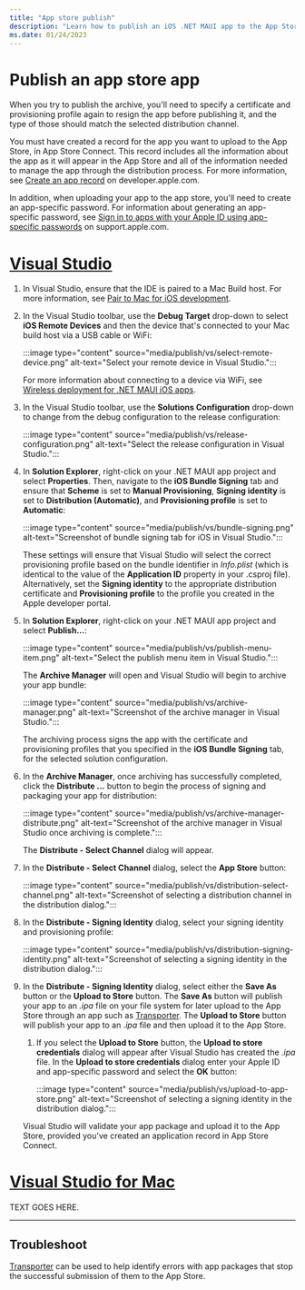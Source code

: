 ```yaml
---
title: "App store publish"
description: "Learn how to publish an iOS .NET MAUI app to the App Store."
ms.date: 01/24/2023
---
```


# Publish an app store app

When you try to publish the archive, you'll need to specify a certificate and provisioning profile again to resign the app before publishing it, and the type of those should match the selected distribution channel.

You must have created a record for the app you want to upload to the App Store, in App Store Connect. This record includes all the information about the app as it will appear in the App Store and all of the information needed to manage the app through the distribution process. For more information, see [Create an app record](https://developer.apple.com/help/app-store-connect/create-an-app-record/add-a-new-app) on developer.apple.com.

In addition, when uploading your app to the app store, you'll need to create an app-specific password. For information about generating an app-specific password, see [Sign in to apps with your Apple ID using app-specific passwords](https://support.apple.com/HT204397) on support.apple.com.

<!-- markdownlint-disable MD025 -->
# [Visual Studio](#tab/vs)
<!-- markdownlint-enable MD025 -->

1. In Visual Studio, ensure that the IDE is paired to a Mac Build host. For more information, see [Pair to Mac for iOS development](~/ios/pair-to-mac.md).

1. In the Visual Studio toolbar, use the **Debug Target** drop-down to select **iOS Remote Devices** and then the device that's connected to your Mac build host via a USB cable or WiFi:

    :::image type="content" source="media/publish/vs/select-remote-device.png" alt-text="Select your remote device in Visual Studio.":::

    For more information about connecting to a device via WiFi, see [Wireless deployment for .NET MAUI iOS apps](~/ios/wireless-deployment.md).

1. In the Visual Studio toolbar, use the **Solutions Configuration** drop-down to change from the debug configuration to the release configuration:

    :::image type="content" source="media/publish/vs/release-configuration.png" alt-text="Select the release configuration in Visual Studio.":::

1. In **Solution Explorer**, right-click on your .NET MAUI app project and select **Properties**. Then, navigate to the **iOS Bundle Signing** tab and ensure that **Scheme** is set to **Manual Provisioning**, **Signing identity** is set to **Distribution (Automatic)**, and **Provisioning profile** is set to **Automatic**:

    :::image type="content" source="media/publish/vs/bundle-signing.png" alt-text="Screenshot of bundle signing tab for iOS in Visual Studio.":::

    These settings will ensure that Visual Studio will select the correct provisioning profile based on the bundle identifier in *Info.plist* (which is identical to the value of the **Application ID** property in your .csproj file). Alternatively, set the **Signing identity** to the appropriate distribution certificate and **Provisioning profile** to the profile you created in the Apple developer portal.

1. In **Solution Explorer**, right-click on your .NET MAUI app project and select **Publish...**:

    :::image type="content" source="media/publish/vs/publish-menu-item.png" alt-text="Select the publish menu item in Visual Studio.":::

    The **Archive Manager** will open and Visual Studio will begin to archive your app bundle:

    :::image type="content" source="media/publish/vs/archive-manager.png" alt-text="Screenshot of the archive manager in Visual Studio.":::

    The archiving process signs the app with the certificate and provisioning profiles that you specified in the **iOS Bundle Signing** tab, for the selected solution configuration.

1. In the **Archive Manager**, once archiving has successfully completed, click the **Distribute ...** button to begin the process of signing and packaging your app for distribution:

    :::image type="content" source="media/publish/vs/archive-manager-distribute.png" alt-text="Screenshot of the archive manager in Visual Studio once archiving is complete.":::

    The **Distribute - Select Channel** dialog will appear.

1. In the **Distribute - Select Channel** dialog, select the **App Store** button:

    :::image type="content" source="media/publish/vs/distribution-select-channel.png" alt-text="Screenshot of selecting a distribution channel in the distribution dialog.":::

1. In the **Distribute - Signing Identity** dialog, select your signing identity and provisioning profile:

    :::image type="content" source="media/publish/vs/distribution-signing-identity.png" alt-text="Screenshot of selecting a signing identity in the distribution dialog.":::

1. In the **Distribute - Signing Identity** dialog, select either the **Save As** button or the **Upload to Store** button. The **Save As** button will publish your app to an *.ipa* file on your file system for later upload to the App Store through an app such as [Transporter](https://apps.apple.com/us/app/transporter/id1450874784?mt=12). The **Upload to Store** button will publish your app to an *.ipa* file and then upload it to the App Store.

    1. If you select the **Upload to Store** button, the **Upload to store credentials** dialog will appear after Visual Studio has created the *.ipa* file. In the **Upload to store credentials** dialog enter your Apple ID and app-specific password and select the **OK** button:

        :::image type="content" source="media/publish/vs/upload-to-app-store.png" alt-text="Screenshot of selecting a signing identity in the distribution dialog.":::

      Visual Studio will validate your app package and upload it to the App Store, provided you've created an application record in App Store Connect.

<!-- markdownlint-disable MD025 -->
# [Visual Studio for Mac](#tab/vsmac)
<!-- markdownlint-enable MD025 -->

TEXT GOES HERE.

---

## Troubleshoot

[Transporter](https://apps.apple.com/us/app/transporter/id1450874784?mt=12) can be used to help identify errors with app packages that stop the successful submission of them to the App Store.

